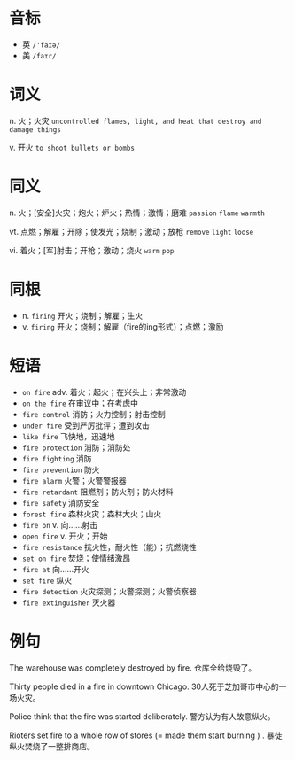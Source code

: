 # 音标

- 英 `/'faɪə/`
- 美 `/faɪr/`

# 词义

n. 火；火灾
`uncontrolled flames, light, and heat that destroy and damage things`

v. 开火
`to shoot bullets or bombs`

# 同义

n. 火；[安全]火灾；炮火；炉火；热情；激情；磨难
`passion` `flame` `warmth`

vt. 点燃；解雇；开除；使发光；烧制；激动；放枪
`remove` `light` `loose`

vi. 着火；[军]射击；开枪；激动；烧火
`warm` `pop`

# 同根

- n. `firing` 开火；烧制；解雇；生火
- v. `firing` 开火；烧制；解雇（fire的ing形式）；点燃；激励

# 短语

- `on fire` adv. 着火；起火；在兴头上；非常激动
- `on the fire` 在审议中；在考虑中
- `fire control` 消防；火力控制；射击控制
- `under fire` 受到严厉批评；遭到攻击
- `like fire` 飞快地，迅速地
- `fire protection` 消防；消防处
- `fire fighting` 消防
- `fire prevention` 防火
- `fire alarm` 火警；火警警报器
- `fire retardant` 阻燃剂；防火剂；防火材料
- `fire safety` 消防安全
- `forest fire` 森林火灾；森林大火；山火
- `fire on` v. 向……射击
- `open fire` v. 开火；开始
- `fire resistance` 抗火性，耐火性（能）；抗燃烧性
- `set on fire` 焚烧；使情绪激昂
- `fire at` 向……开火
- `set fire` 纵火
- `fire detection` 火灾探测；火警探测；火警侦察器
- `fire extinguisher` 灭火器

# 例句

The warehouse was completely destroyed by fire.
仓库全给烧毁了。

Thirty people died in a fire in downtown Chicago.
30人死于芝加哥市中心的一场火灾。

Police think that the fire was started deliberately.
警方认为有人故意纵火。

Rioters set fire to a whole row of stores (= made them start burning ) .
暴徒纵火焚烧了一整排商店。


